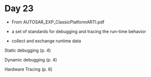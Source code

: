 # Day 23

* From AUTOSAR\_EXP\_ClassicPlatformARTI.pdf

* a set of standards for debugging and tracing the run-time behavior
* collect and exchange runtime data

Static debugging (p. 4)

Dynamic debugging (p. 4)

Hardware Tracing (p. 6)

